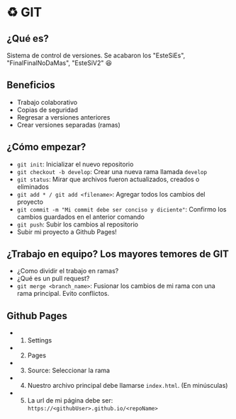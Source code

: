 # ♻️ GIT

## ¿Qué es?
Sistema de control de versiones. Se acabaron los "EsteSiEs", "FinalFinalNoDaMas", "EsteSiV2" 😆

## Beneficios
-   Trabajo colaborativo
-   Copias de seguridad
-   Regresar a versiones anteriores
-   Crear versiones separadas (ramas)

## ¿Cómo empezar?

- `git init`: Inicializar el nuevo repositorio
- `git checkout -b develop`: Crear una nueva rama llamada `develop`
- `git status`: Mirar que archivos fueron actualizados, creados o eliminados
- `git add * / git add <filename>`: Agregar todos los cambios del proyecto
- `git commit -m "Mi commit debe ser conciso y diciente"`: Confirmo los cambios guardados en el anterior comando
- `git push`: Subir los cambios al repositorio
- Subir mi proyecto a Github Pages!

## ¿Trabajo en equipo? Los mayores temores de GIT
- ¿Como dividir el trabajo en ramas?
- ¿Qué es un pull request?
- `git merge <branch_name>`: Fusionar los cambios de mi rama con una rama principal. Evito conflictos.

## Github Pages
- 1. Settings
- 2. Pages
- 3. Source: Seleccionar la rama
- 4. Nuestro archivo principal debe llamarse `index.html`. (En minúsculas)
- 5. La url de mi página debe ser: `https://<githubUser>.github.io/<repoName>`
